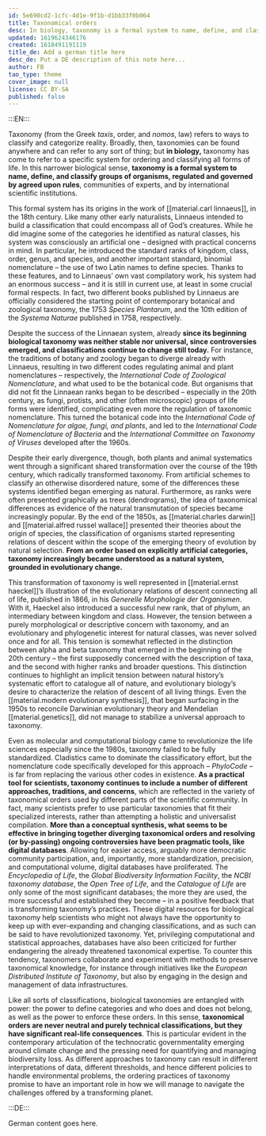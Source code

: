 ```yaml
---
id: 5e690cd2-1cfc-4d1e-9f1b-d1bb33f0b064
title: Taxonomical orders
desc: In biology, taxonomy is a formal system to name, define, and classify organisms, regulated and governed by agreed upon rules
updated: 1619624346176
created: 1618491191119
title_de: Add a german title here
desc_de: Put a DE description of this note here...
author: FB
tao_type: theme
cover_image: null
license: CC BY-SA
published: false
---
```


:::EN:::

Taxonomy (from the Greek _taxis_, order, and _nomos_, law) refers to ways to classify and categorize reality. Broadly, then, taxonomies can be found anywhere and can refer to any sort of thing; but **in biology,** taxonomy has come to refer to a specific system for ordering and classifying all forms of life. In this narrower biological sense, **taxonomy is a formal system to name, define, and classify groups of organisms, regulated and governed by agreed upon rules**, communities of experts, and by international scientific institutions.

This formal system has its origins in the work of [[material.carl linnaeus]], in the 18th century. Like many other early naturalists, Linnaeus intended to build a classification that could encompass all of God’s creatures. While he did imagine some of the categories he identified as natural classes, his system was consciously an artificial one – designed with practical concerns in mind. In particular, he introduced the standard ranks of kingdom, class, order, genus, and species, and another important standard, binomial nomenclature – the use of two Latin names to define species. Thanks to these features, and to Linnaeus’ own vast compilatory work, his system had an enormous success – and it is still in current use, at least in some crucial formal respects. In fact, two different books published by Linnaeus are officially considered the starting point of contemporary botanical and zoological taxonomy, the 1753 _Species Plantarum_, and the 10th edition of the _Systema Naturae_ published in 1758, respectively.

Despite the success of the Linnaean system, already **since its beginning biological taxonomy was neither stable nor universal, since controversies emerged, and classifications continue to change still today.** For instance, the traditions of botany and zoology began to diverge already with Linnaeus, resulting in two different codes regulating animal and plant nomenclatures – respectively, the _International Code of Zoological Nomenclature_, and what used to be the botanical code. But organisms that did not fit the Linnaean ranks began to be described – especially in the 20th century, as fungi, protists, and other (often microscopic) groups of life forms were identified, complicating even more the regulation of taxonomic nomenclature. This turned the botanical code into the _International Code of Nomenclature for algae, fungi, and plants_, and led to the _International Code of Nomenclature of Bacteria_ and the _International Committee on Taxonomy of Viruses_ developed after the 1960s.

Despite their early divergence, though, both plants and animal systematics went through a significant shared transformation over the course of the 19th century, which radically transformed taxonomy. From artificial schemes to classify an otherwise disordered nature, some of the differences these systems identified began emerging as natural. Furthermore, as ranks were often presented graphically as trees (dendrograms), the idea of taxonomical differences as evidence of the natural transmutation of species became increasingly popular. By the end of the 1850s, as [[material.charles darwin]] and [[material.alfred russel wallace]] presented their theories about the origin of species, the classification of organisms started representing relations of descent within the scope of the emerging theory of evolution by natural selection. **From an order based on explicitly artificial categories, taxonomy increasingly became understood as a natural system, grounded in evolutionary change.**

This transformation of taxonomy is well represented in [[material.ernst haeckel]]’s illustration of the evolutionary relations of descent connecting all of life, published in 1866, in his _Generelle Morphologie der Organismen_. With it, Haeckel also introduced a successful new rank, that of phylum, an intermediary between kingdom and class. However, the tension between a purely morphological or descriptive concern with taxonomy, and an evolutionary and phylogenetic interest for natural classes, was never solved once and for all. This tension is somewhat reflected in the distinction between alpha and beta taxonomy that emerged in the beginning of the 20th century – the first supposedly concerned with the description of taxa, and the second with higher ranks and broader questions. This distinction continues to highlight an implicit tension between natural history’s systematic effort to catalogue all of nature, and evolutionary biology’s desire to characterize the relation of descent of all living things. Even the [[material.modern evolutionary synthesis]], that began surfacing in the 1950s to reconcile Darwinian evolutionary theory and Mendelian [[material.genetics]], did not manage to stabilize a universal approach to taxonomy.

Even as molecular and computational biology came to revolutionize the life sciences especially since the 1980s, taxonomy failed to be fully standardized. Cladistics came to dominate the classificatory effort, but the nomenclature code specifically developed for this approach – _PhyloCode_ – is far from replacing the various other codes in existence. **As a practical tool for scientists, taxonomy continues to include a number of different approaches, traditions, and concerns**, which are reflected in the variety of taxonomical orders used by different parts of the scientific community. In fact, many scientists prefer to use particular taxonomies that fit their specialized interests, rather than attempting a holistic and universalist compilation. **More than a conceptual synthesis, what seems to be effective in bringing together diverging taxonomical orders and resolving (or by-passing) ongoing controversies have been pragmatic tools, like digital databases**. Allowing for easier access, arguably more democratic community participation, and, importantly, more standardization, precision, and computational volume, digital databases have proliferated. The _Encyclopedia of Life_, the _Global Biodiversity Information Facility_, the _NCBI taxonomy database_, the _Open Tree of Life_, and the _Catalogue of Life_ are only some of the most significant databases; the more they are used, the more successful and established they become – in a positive feedback that is transforming taxonomy’s practices. These digital resources for biological taxonomy help scientists who might not always have the opportunity to keep up with ever-expanding and changing classifications, and as such can be said to have revolutionized taxonomy. Yet, privileging computational and statistical approaches, databases have also been criticized for further endangering the already threatened taxonomical expertise. To counter this tendency, taxonomers collaborate and experiment with methods to preserve taxonomical knowledge, for instance through initiatives like the _European Distributed Institute of Taxonomy_, but also by engaging in the design and management of data infrastructures. 

Like all sorts of classifications, biological taxonomies are entangled with power: the power to define categories and who does and does not belong, as well as the power to enforce these orders. In this sense, **taxonomical orders are never neutral and purely technical classifications, but they have significant real-life consequences**. This is particular evident in the contemporary articulation of the technocratic governmentality emerging around climate change and the pressing need for quantifying and managing biodiversity loss. As different approaches to taxonomy can result in different interpretations of data, different thresholds, and hence different policies to handle environmental problems, the ordering practices of taxonomy promise to have an important role in how we will manage to navigate the challenges offered by a transforming planet.

<!-- Maybe here we should add something more on the power involved in taxonomical orders... like how they still perpetuate colonial legacies, how they are rarely thought of as political and so on... -->

:::DE:::

German content goes here.
